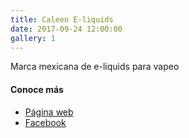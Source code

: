 ```yaml
---
title: Caleen E-liquids
date: 2017-09-24 12:00:00
gallery: 1
---
```


Marca mexicana de e-liquids para vapeo 
#### Conoce más
- [Página web](http://caleen.com.mx)
- [Facebook](http://fb.me/caleeneliquids/)
